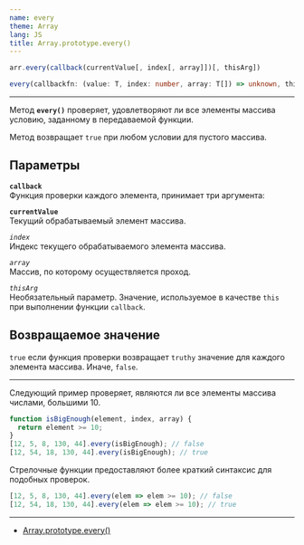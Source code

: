 ```yaml
---
name: every
theme: Array
lang: JS
title: Array.prototype.every()
---
```


```js
arr.every(callback(currentValue[, index[, array]])[, thisArg])
```

```ts
every(callbackfn: (value: T, index: number, array: T[]) => unknown, thisArg?: any): boolean; // ES5
```

---

Метод **`every()`** проверяет, удовлетворяют ли все элементы массива условию, заданному в передаваемой функции.

Метод возвращает `true` при любом условии для пустого массива.

## Параметры

**`callback`**<br />
Функция проверки каждого элемента, принимает три аргумента:

**`currentValue`**<br />
Текущий обрабатываемый элемент массива.

_`index`_<br />
Индекс текущего обрабатываемого элемента массива.

_`array`_<br />
Массив, по которому осуществляется проход.

_`thisArg`_<br />
Необязательный параметр. Значение, используемое в качестве `this` при выполнении функции `callback`.

## Возвращаемое значение

`true` если функция проверки возвращает `truthy` значение для каждого элемента массива. Иначе, `false`.

---

Следующий пример проверяет, являются ли все элементы массива числами, большими 10.

```js
function isBigEnough(element, index, array) {
  return element >= 10;
}
[12, 5, 8, 130, 44].every(isBigEnough); // false
[12, 54, 18, 130, 44].every(isBigEnough); // true
```

Стрелочные функции предоставляют более краткий синтаксис для подобных проверок.

```js
[12, 5, 8, 130, 44].every(elem => elem >= 10); // false
[12, 54, 18, 130, 44].every(elem => elem >= 10); // true
```

---

- [Array.prototype.every()](https://developer.mozilla.org/ru/docs/Web/JavaScript/Reference/Global_Objects/Array/every)
